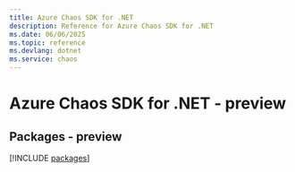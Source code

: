 ```yaml
---
title: Azure Chaos SDK for .NET
description: Reference for Azure Chaos SDK for .NET
ms.date: 06/06/2025
ms.topic: reference
ms.devlang: dotnet
ms.service: chaos
---
```

# Azure Chaos SDK for .NET - preview
## Packages - preview
[!INCLUDE [packages](chaos-index.md)]